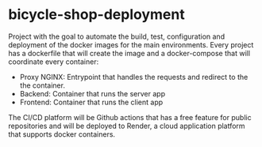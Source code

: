 # bicycle-shop-deployment

Project with the goal to automate the build, test, configuration and deployment of the docker images for the main environments. Every project has a dockerfile that will create the image and a docker-compose that will coordinate every container:
- Proxy NGINX: Entrypoint that handles the requests and redirect to the the container.
- Backend: Container that runs the server app
- Frontend: Container that runs the client app

The CI/CD platform will be Github actions that has a free feature for public repositories and will be deployed to Render, a cloud application platform that supports docker containers.